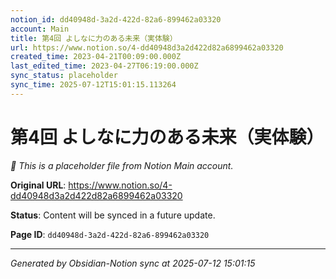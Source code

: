 ```yaml
---
notion_id: dd40948d-3a2d-422d-82a6-899462a03320
account: Main
title: 第4回 よしなに力のある未来（実体験）
url: https://www.notion.so/4-dd40948d3a2d422d82a6899462a03320
created_time: 2023-04-21T00:09:00.000Z
last_edited_time: 2023-04-27T06:19:00.000Z
sync_status: placeholder
sync_time: 2025-07-12T15:01:15.113264
---
```


# 第4回 よしなに力のある未来（実体験）

*🔄 This is a placeholder file from Notion Main account.*

**Original URL**: https://www.notion.so/4-dd40948d3a2d422d82a6899462a03320

**Status**: Content will be synced in a future update.

**Page ID**: `dd40948d-3a2d-422d-82a6-899462a03320`

---

*Generated by Obsidian-Notion sync at 2025-07-12 15:01:15*
